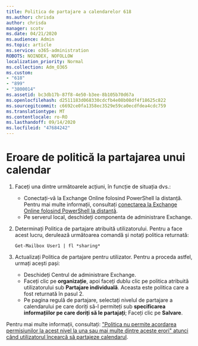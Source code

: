 ```yaml
---
title: Politica de partajare a calendarelor 618
ms.author: chrisda
author: chrisda
manager: scotv
ms.date: 04/21/2020
ms.audience: Admin
ms.topic: article
ms.service: o365-administration
ROBOTS: NOINDEX, NOFOLLOW
localization_priority: Normal
ms.collection: Adm_O365
ms.custom:
- "618"
- "899"
- "3800014"
ms.assetid: bc3db17b-87f8-4e50-b3ee-8b105b70d67a
ms.openlocfilehash: d2511183d068330cdcfb4e08b08df4f18625c822
ms.sourcegitcommit: c6692ce0fa1358ec3529e59ca0ecdfdea4cdc759
ms.translationtype: MT
ms.contentlocale: ro-RO
ms.lasthandoff: 09/14/2020
ms.locfileid: "47684242"
---
```

# <a name="policy-error-when-sharing-a-calendar"></a>Eroare de politică la partajarea unui calendar

1. Faceți una dintre următoarele acțiuni, în funcție de situația dvs.:
    - Conectați-vă la Exchange Online folosind PowerShell la distanță. Pentru mai multe informații, consultați [conectarea la Exchange Online folosind PowerShell la distanță](https://technet.microsoft.com/library/jj984289%28v=exchg.160%29.aspx).
    - Pe serverul local, deschideți componenta de administrare Exchange.
2. Determinați Politica de partajare atribuită utilizatorului. Pentru a face acest lucru, derulează următoarea comandă și notați politica returnată:

    `
    Get-Mailbox User1 | fl *sharing*
    `

3. Actualizați Politica de partajare pentru utilizator. Pentru a proceda astfel, urmați acești pași:
    - Deschideți Centrul de administrare Exchange.
    - Faceți clic pe **organizație**, apoi faceți dublu clic pe politica atribuită utilizatorului sub **Partajare individuală**. Aceasta este politica care a fost returnată în pasul 2.
    - Pe pagina regulă de partajare, selectați nivelul de partajare a calendarului pe care doriți să-l permiteți sub **specificarea informațiilor pe care doriți să le partajați**; Faceți clic pe **Salvare**.

Pentru mai multe informații, consultați: ["Politica nu permite acordarea permisiunilor la acest nivel la una sau mai multe dintre aceste erori" atunci când utilizatorul încearcă să partajeze calendarul](https://docs.microsoft.com/exchange/troubleshoot/calendar-sharing/policy-permissions-issue).
